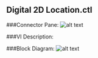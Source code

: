 ## **Digital 2D Location.ctl**
###Connector Pane:
![alt text](/Instrument%20Control/Digital/SubVIs/Digital%202D%20Location.ctlc.png "Digital 2D Location.ctl connector pane")

###VI Description:


###Block Diagram:
![alt text](/Instrument%20Control/Digital/SubVIs/Digital%202D%20Location.ctld.png "Digital 2D Location.ctl block diagram")
